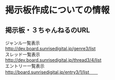 掲示板作成についての情報
========
掲示板・３ちゃんねるのURL
------------------------
ジャンル一覧表示  
http://dev.board.sunrisedigital.jp/genre3/list  
スレッド一覧表示  
http://dev.board.sunrisedigital.jp/thread3/4/list  
エントリー一覧表示  
http://board.sunrisedigital.jp/entry3/1/list　　
